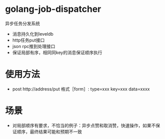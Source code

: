 # golang-job-dispatcher
异步任务分发系统
- 消息持久化到leveldb
- http任务put接口
- json rpc推到处理接口
- 保证局部有序，相同同key的消息保证顺序执行

# 使用方法
- post http://address/put 格式［form］: type=xxx key=xxx data=xxxx

# 场景
- 对局部顺序有要求，不恰当的例子：异步点赞和取消赞，快速操作，如果不保证顺序，最终结果可能和预期不一致
